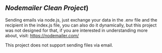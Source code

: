 ## _Nodemailer Clean Project_)

Sending emails via node.js, just exchange your data in the .env file and the recipient in the index.js file, you can also do it dynamically, but this project was not designed for that, if you are interested in understanding more about, visit: https://nodemailer.com/

This project does not support sending files via email.
